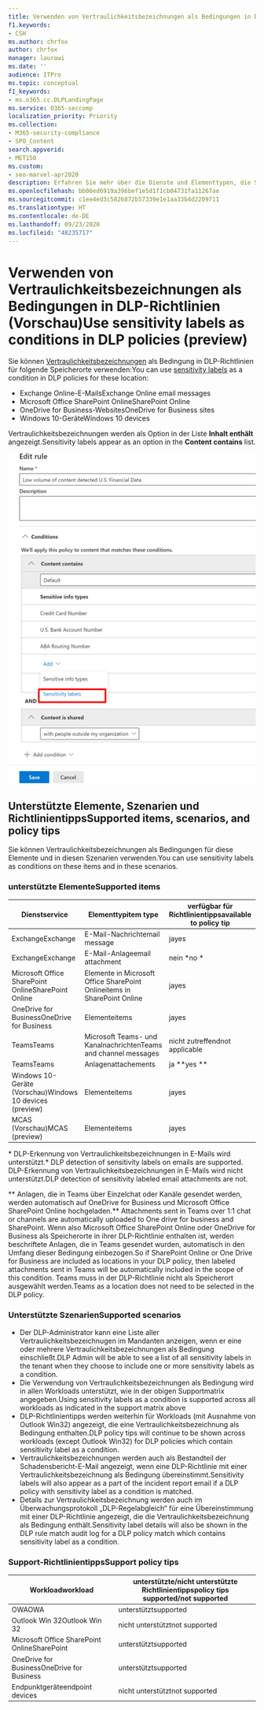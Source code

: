 ```yaml
---
title: Verwenden von Vertraulichkeitsbezeichnungen als Bedingungen in DLP-Richtlinien (Vorschau)
f1.keywords:
- CSH
ms.author: chrfox
author: chrfox
manager: laurawi
ms.date: ''
audience: ITPro
ms.topic: conceptual
f1_keywords:
- ms.o365.cc.DLPLandingPage
ms.service: O365-seccomp
localization_priority: Priority
ms.collection:
- M365-security-compliance
- SPO_Content
search.appverid:
- MET150
ms.custom:
- seo-marvel-apr2020
description: Erfahren Sie mehr über die Dienste und Elementtypen, die Sie mit Vertraulichkeitsbezeichnungen als Bedingungen in DLP-Richtlinien verwenden können.
ms.openlocfilehash: bb06ed6919a396bef1e5d1f1cb04731fa11267ae
ms.sourcegitcommit: c1ee4ed3c5826872b57339e1e1aa33b4d2209711
ms.translationtype: HT
ms.contentlocale: de-DE
ms.lasthandoff: 09/23/2020
ms.locfileid: "48235717"
---
```

# <a name="use-sensitivity-labels-as-conditions-in-dlp-policies-preview"></a><span data-ttu-id="62c44-103">Verwenden von Vertraulichkeitsbezeichnungen als Bedingungen in DLP-Richtlinien (Vorschau)</span><span class="sxs-lookup"><span data-stu-id="62c44-103">Use sensitivity labels as conditions in DLP policies (preview)</span></span>

<span data-ttu-id="62c44-104">Sie können [Vertraulichkeitsbezeichnungen](sensitivity-labels.md) als Bedingung in DLP-Richtlinien für folgende Speicherorte verwenden:</span><span class="sxs-lookup"><span data-stu-id="62c44-104">You can use [sensitivity labels](sensitivity-labels.md) as a condition in DLP policies for these location:</span></span>

- <span data-ttu-id="62c44-105">Exchange Online-E-Mails</span><span class="sxs-lookup"><span data-stu-id="62c44-105">Exchange Online email messages</span></span>
- <span data-ttu-id="62c44-106">Microsoft Office SharePoint Online</span><span class="sxs-lookup"><span data-stu-id="62c44-106">SharePoint Online</span></span>
- <span data-ttu-id="62c44-107">OneDrive for Business-Websites</span><span class="sxs-lookup"><span data-stu-id="62c44-107">OneDrive for Business sites</span></span>
- <span data-ttu-id="62c44-108">Windows 10-Geräte</span><span class="sxs-lookup"><span data-stu-id="62c44-108">Windows 10 devices</span></span>

<span data-ttu-id="62c44-109">Vertraulichkeitsbezeichnungen werden als Option in der Liste **Inhalt enthält** angezeigt.</span><span class="sxs-lookup"><span data-stu-id="62c44-109">Sensitivity labels appear as an option in the **Content contains** list.</span></span>

![Vertraulichkeitsbezeichnungen als Bedingung](../media/dlp-sensitivity-label-as-a-condition.png)

## <a name="supported-items-scenarios-and-policy-tips"></a><span data-ttu-id="62c44-111">Unterstützte Elemente, Szenarien und Richtlinientipps</span><span class="sxs-lookup"><span data-stu-id="62c44-111">Supported items, scenarios, and policy tips</span></span>

<span data-ttu-id="62c44-112">Sie können Vertraulichkeitsbezeichnungen als Bedingungen für diese Elemente und in diesen Szenarien verwenden.</span><span class="sxs-lookup"><span data-stu-id="62c44-112">You can use sensitivity labels as conditions on these items and in these scenarios.</span></span>

### <a name="supported-items"></a><span data-ttu-id="62c44-113">unterstützte Elemente</span><span class="sxs-lookup"><span data-stu-id="62c44-113">Supported items</span></span>

|<span data-ttu-id="62c44-114">Dienst</span><span class="sxs-lookup"><span data-stu-id="62c44-114">service</span></span>  |<span data-ttu-id="62c44-115">Elementtyp</span><span class="sxs-lookup"><span data-stu-id="62c44-115">item type</span></span>  |<span data-ttu-id="62c44-116">verfügbar für Richtlinientipps</span><span class="sxs-lookup"><span data-stu-id="62c44-116">available to policy tip</span></span>  |<span data-ttu-id="62c44-117">durchsetzbar</span><span class="sxs-lookup"><span data-stu-id="62c44-117">enforceable</span></span>  |
|---------|---------|---------|---------|
|<span data-ttu-id="62c44-118">Exchange</span><span class="sxs-lookup"><span data-stu-id="62c44-118">Exchange</span></span>    |<span data-ttu-id="62c44-119">E-Mail-Nachricht</span><span class="sxs-lookup"><span data-stu-id="62c44-119">email message</span></span>         |<span data-ttu-id="62c44-120">ja</span><span class="sxs-lookup"><span data-stu-id="62c44-120">yes</span></span>         |<span data-ttu-id="62c44-121">ja</span><span class="sxs-lookup"><span data-stu-id="62c44-121">yes</span></span>         |
|<span data-ttu-id="62c44-122">Exchange</span><span class="sxs-lookup"><span data-stu-id="62c44-122">Exchange</span></span>    |<span data-ttu-id="62c44-123">E-Mail-Anlage</span><span class="sxs-lookup"><span data-stu-id="62c44-123">email attachment</span></span>         |<span data-ttu-id="62c44-124">nein \*</span><span class="sxs-lookup"><span data-stu-id="62c44-124">no \*</span></span>         |<span data-ttu-id="62c44-125">nein \*</span><span class="sxs-lookup"><span data-stu-id="62c44-125">no \*</span></span>         |
|<span data-ttu-id="62c44-126">Microsoft Office SharePoint Online</span><span class="sxs-lookup"><span data-stu-id="62c44-126">SharePoint Online</span></span>     |<span data-ttu-id="62c44-127">Elemente in Microsoft Office SharePoint Online</span><span class="sxs-lookup"><span data-stu-id="62c44-127">items in SharePoint Online</span></span>         |<span data-ttu-id="62c44-128">ja</span><span class="sxs-lookup"><span data-stu-id="62c44-128">yes</span></span>         |<span data-ttu-id="62c44-129">ja</span><span class="sxs-lookup"><span data-stu-id="62c44-129">yes</span></span>         |
|<span data-ttu-id="62c44-130">OneDrive for Business</span><span class="sxs-lookup"><span data-stu-id="62c44-130">OneDrive for Business</span></span>     |<span data-ttu-id="62c44-131">Elemente</span><span class="sxs-lookup"><span data-stu-id="62c44-131">items</span></span>         |<span data-ttu-id="62c44-132">ja</span><span class="sxs-lookup"><span data-stu-id="62c44-132">yes</span></span>         |<span data-ttu-id="62c44-133">ja</span><span class="sxs-lookup"><span data-stu-id="62c44-133">yes</span></span>         |
|<span data-ttu-id="62c44-134">Teams</span><span class="sxs-lookup"><span data-stu-id="62c44-134">Teams</span></span>     |<span data-ttu-id="62c44-135">Microsoft Teams- und Kanalnachrichten</span><span class="sxs-lookup"><span data-stu-id="62c44-135">Teams and channel messages</span></span>         |<span data-ttu-id="62c44-136">nicht zutreffend</span><span class="sxs-lookup"><span data-stu-id="62c44-136">not applicable</span></span>         |<span data-ttu-id="62c44-137">nicht zutreffend</span><span class="sxs-lookup"><span data-stu-id="62c44-137">not applicable</span></span>         |
|<span data-ttu-id="62c44-138">Teams</span><span class="sxs-lookup"><span data-stu-id="62c44-138">Teams</span></span>     |<span data-ttu-id="62c44-139">Anlagen</span><span class="sxs-lookup"><span data-stu-id="62c44-139">attachements</span></span>         |<span data-ttu-id="62c44-140">ja \*\*</span><span class="sxs-lookup"><span data-stu-id="62c44-140">yes \*\*</span></span>         |<span data-ttu-id="62c44-141">ja \*\*</span><span class="sxs-lookup"><span data-stu-id="62c44-141">yes \*\*</span></span>         |
|<span data-ttu-id="62c44-142">Windows 10-Geräte (Vorschau)</span><span class="sxs-lookup"><span data-stu-id="62c44-142">Windows 10 devices (preview)</span></span>     |<span data-ttu-id="62c44-143">Elemente</span><span class="sxs-lookup"><span data-stu-id="62c44-143">items</span></span>         |<span data-ttu-id="62c44-144">ja</span><span class="sxs-lookup"><span data-stu-id="62c44-144">yes</span></span>         |<span data-ttu-id="62c44-145">ja</span><span class="sxs-lookup"><span data-stu-id="62c44-145">yes</span></span>         |
|<span data-ttu-id="62c44-146">MCAS (Vorschau)</span><span class="sxs-lookup"><span data-stu-id="62c44-146">MCAS (preview)</span></span> |<span data-ttu-id="62c44-147">Elemente</span><span class="sxs-lookup"><span data-stu-id="62c44-147">items</span></span>         |<span data-ttu-id="62c44-148">ja</span><span class="sxs-lookup"><span data-stu-id="62c44-148">yes</span></span>         |<span data-ttu-id="62c44-149">ja</span><span class="sxs-lookup"><span data-stu-id="62c44-149">yes</span></span>         |

<span data-ttu-id="62c44-150">\* DLP-Erkennung von Vertraulichkeitsbezeichnungen in E-Mails wird unterstützt.</span><span class="sxs-lookup"><span data-stu-id="62c44-150">\* DLP detection of sensitivity labels on emails are supported.</span></span> <span data-ttu-id="62c44-151">DLP-Erkennung von Vertraulichkeitsbezeichnungen in E-Mails wird nicht unterstützt.</span><span class="sxs-lookup"><span data-stu-id="62c44-151">DLP detection of sensitivity labeled email attachments are not.</span></span>

<span data-ttu-id="62c44-152">\*\* Anlagen, die in Teams über Einzelchat oder Kanäle gesendet werden, werden automatisch auf OneDrive for Business und Microsoft Office SharePoint Online hochgeladen.</span><span class="sxs-lookup"><span data-stu-id="62c44-152">\*\* Attachments sent in Teams over 1:1 chat or channels are automatically uploaded to One drive for business and SharePoint.</span></span> <span data-ttu-id="62c44-153">Wenn also Microsoft Office SharePoint Online oder OneDrive for Business als Speicherorte in ihrer DLP-Richtlinie enthalten ist, werden beschriftete Anlagen, die in Teams gesendet wurden, automatisch in den Umfang dieser Bedingung einbezogen.</span><span class="sxs-lookup"><span data-stu-id="62c44-153">So if SharePoint Online or One Drive for Business are included as locations in your DLP policy, then labeled attachments sent in Teams will be automatically included in the scope of this condition.</span></span> <span data-ttu-id="62c44-154">Teams muss in der DLP-Richtlinie nicht als Speicherort ausgewählt werden.</span><span class="sxs-lookup"><span data-stu-id="62c44-154">Teams as a location does not need to be selected in the DLP policy.</span></span>

### <a name="supported-scenarios"></a><span data-ttu-id="62c44-155">Unterstützte Szenarien</span><span class="sxs-lookup"><span data-stu-id="62c44-155">Supported scenarios</span></span>

- <span data-ttu-id="62c44-156">Der DLP-Administrator kann eine Liste aller Vertraulichkeitsbezeichnugen im Mandanten anzeigen, wenn er eine oder mehrere Vertraulichkeitsbezeichnungen als Bedingung einschließt.</span><span class="sxs-lookup"><span data-stu-id="62c44-156">DLP Admin will be able to see a list of all sensitivity labels in the tenant when they choose to include one or more sensitivity labels as a condition.</span></span>
- <span data-ttu-id="62c44-157">Die Verwendung von Vertraulichkeitsbezeichnungen als Bedingung wird in allen Workloads unterstützt, wie in der obigen Supportmatrix angegeben.</span><span class="sxs-lookup"><span data-stu-id="62c44-157">Using sensitivity labels as a condition is supported across all workloads as indicated in the support matrix above</span></span>
- <span data-ttu-id="62c44-158">DLP-Richtlinientipps werden weiterhin für Workloads (mit Ausnahme von Outlook Win32) angezeigt, die eine Vertraulichkeitsbezeichnung als Bedingung enthalten.</span><span class="sxs-lookup"><span data-stu-id="62c44-158">DLP policy tips will continue to be shown across workloads (except Outlook Win32) for DLP policies which contain sensitivity label as a condition.</span></span>
- <span data-ttu-id="62c44-159">Vertraulichkeitsbezeichnungen werden auch als Bestandteil der Schadensbericht-E-Mail angezeigt, wenn eine DLP-Richtlinie mit einer Vertraulichkeitsbezeichnung als Bedingung übereinstimmt.</span><span class="sxs-lookup"><span data-stu-id="62c44-159">Sensitivity labels will also appear as a part of the incident report email if a DLP policy with sensitivity label as a condition is matched.</span></span>
- <span data-ttu-id="62c44-160">Details zur Vertraulichkeitsbezeichnung werden auch im Überwachungsprotokoll „DLP-Regelabgleich“ für eine Übereinstimmung mit einer DLP-Richtlinie angezeigt, die die Vertraulichkeitsbezeichnung als Bedingung enthält.</span><span class="sxs-lookup"><span data-stu-id="62c44-160">Sensitivity label details will also be shown in the DLP rule match audit log for a DLP policy match which contains sensitivity label as a condition.</span></span>


### <a name="support-policy-tips"></a><span data-ttu-id="62c44-161">Support-Richtlinientipps</span><span class="sxs-lookup"><span data-stu-id="62c44-161">Support policy tips</span></span>


|<span data-ttu-id="62c44-162">Workload</span><span class="sxs-lookup"><span data-stu-id="62c44-162">workload</span></span>  |<span data-ttu-id="62c44-163">unterstützte/nicht unterstützte Richtlinientipps</span><span class="sxs-lookup"><span data-stu-id="62c44-163">policy tips supported/not supported</span></span>  |
|---------|---------|
|<span data-ttu-id="62c44-164">OWA</span><span class="sxs-lookup"><span data-stu-id="62c44-164">OWA</span></span> |    <span data-ttu-id="62c44-165">unterstützt</span><span class="sxs-lookup"><span data-stu-id="62c44-165">supported</span></span>     |
|<span data-ttu-id="62c44-166">Outlook Win 32</span><span class="sxs-lookup"><span data-stu-id="62c44-166">Outlook Win 32</span></span>    |  <span data-ttu-id="62c44-167">nicht unterstützt</span><span class="sxs-lookup"><span data-stu-id="62c44-167">not supported</span></span>       |
|<span data-ttu-id="62c44-168">Microsoft Office SharePoint Online</span><span class="sxs-lookup"><span data-stu-id="62c44-168">SharePoint</span></span>   |   <span data-ttu-id="62c44-169">unterstützt</span><span class="sxs-lookup"><span data-stu-id="62c44-169">supported</span></span>      |
|<span data-ttu-id="62c44-170">OneDrive for Business</span><span class="sxs-lookup"><span data-stu-id="62c44-170">OneDrive for Business</span></span>    |    <span data-ttu-id="62c44-171">unterstützt</span><span class="sxs-lookup"><span data-stu-id="62c44-171">supported</span></span>     |
|<span data-ttu-id="62c44-172">Endpunktgeräte</span><span class="sxs-lookup"><span data-stu-id="62c44-172">endpoint devices</span></span>   |  <span data-ttu-id="62c44-173">nicht unterstützt</span><span class="sxs-lookup"><span data-stu-id="62c44-173">not supported</span></span>       |
